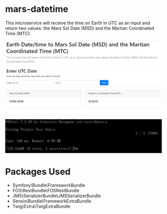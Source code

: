 # mars-datetime
This microservice will receive the time on Earth in UTC as an input and return two values: the Mars Sol Date (MSD) and the Martian Coordinated Time (MTC).



![UI output](UI.PNG)


![Unit Test output](unit_test.PNG)



# Packages Used

  - Symfony\Bundle\FrameworkBundle
  - FOS\RestBundle\FOSRestBundle
  - JMS\SerializerBundle\JMSSerializerBundle
  - Sensio\Bundle\FrameworkExtraBundle
  - Twig\Extra\TwigExtraBundle
